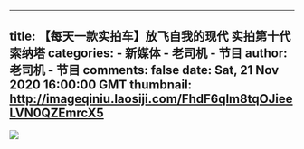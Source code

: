 
---
title: 【每天一款实拍车】放飞自我的现代 实拍第十代索纳塔
categories: 
    - 新媒体
    - 老司机 - 节目
author: 老司机 - 节目
comments: false
date: Sat, 21 Nov 2020 16:00:00 GMT
thumbnail: http://imageqiniu.laosiji.com/FhdF6qlm8tqOJieeLVN0QZEmrcX5
---

<div>   
<img src="http://imageqiniu.laosiji.com/FhdF6qlm8tqOJieeLVN0QZEmrcX5" referrerpolicy="no-referrer">  
</div>
            